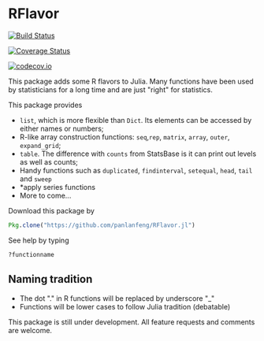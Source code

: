 # RFlavor

[![Build Status](https://travis-ci.org/panlanfeng/RFlavor.jl.svg?branch=master)](https://travis-ci.org/panlanfeng/RFlavor.jl)

[![Coverage Status](https://coveralls.io/repos/panlanfeng/RFlavor.jl/badge.svg?branch=master&service=github)](https://coveralls.io/github/panlanfeng/RFlavor.jl?branch=master)

[![codecov.io](http://codecov.io/github/panlanfeng/RFlavor.jl/coverage.svg?branch=master)](http://codecov.io/github/panlanfeng/RFlavor.jl?branch=master)


This package adds some R flavors to Julia. Many functions have been used by statisticians for a long time and are just "right" for statistics.

This package provides
* `list`, which is more flexible than `Dict`. Its elements can be accessed by either names or numbers;
* R-like array construction functions: `seq`,`rep`, `matrix`, `array`, `outer`, `expand_grid`;
* `table`. The difference with `counts` from StatsBase is it can print out levels as well as counts;
* Handy functions such as `duplicated`, `findinterval`, `setequal`, `head`, `tail` and `sweep`
* \*apply series functions
* More to come...

Download this package by
```Julia
Pkg.clone("https://github.com/panlanfeng/RFlavor.jl")
```

See help by typing
```Julia
?functionname
```

## Naming tradition

* The dot "." in R functions will be replaced by underscore "\_"
* Functions will be lower cases to follow Julia tradition (debatable)

This package is still under development. All feature requests and comments are welcome.
